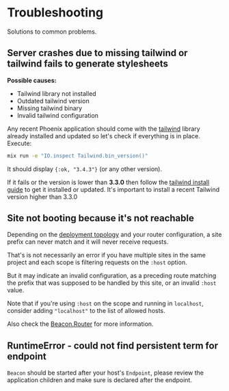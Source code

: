 # Troubleshooting

Solutions to common problems.

## Server crashes due to missing tailwind or tailwind fails to generate stylesheets

**Possible causes:**
- Tailwind library not installed
- Outdated tailwind version
- Missing tailwind binary
- Invalid tailwind configuration

Any recent Phoenix application should come with the [tailwind](https://hex.pm/packages/tailwind) library already installed and updated
so let's check if everything is in place. Execute:

```sh
mix run -e "IO.inspect Tailwind.bin_version()"
```

It should display `{:ok, "3.4.3"}` (or any other version).

If it fails or the version is lower than **3.3.0** then follow the [tailwind install guide](https://github.com/phoenixframework/tailwind?tab=readme-ov-file#installation)
to get it installed or updated. It's important to install a recent Tailwind version higher than 3.3.0

## Site not booting because it's not reachable

Depending on the [deployment topology](https://hexdocs.pm/beacon/deployment-topology.html) and your router configuration,
a site prefix can never match and it will never receive requests.

That's is not necessarily an error if you have multiple sites in the same project
and each scope is filtering requests on the `:host` option.

But it may indicate an invalid configuration, as a preceding route matching the prefix
that was supposed to be handled by this site, or an invalid `:host` value.

Note that if you're using `:host` on the scope and running in `localhost`,
consider adding `"localhost"` to the list of allowed hosts.

Also check the [Beacon.Router](https://hexdocs.pm/beacon/Beacon.Router.html) for more information.

## RuntimeError - could not find persistent term for endpoint

`Beacon` should be started after your host's `Endpoint`, please review the application children
and make sure is declared after the endpoint.